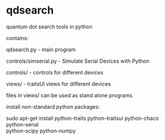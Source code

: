 qdsearch
=========

quantum dot search tools in python

contains:

qdsearch.py - main program

controls/simserial.py - Simulate Serial Devices with Python

controls/ - controls for different devices 

views/ - traitsUI views for different devices

files in views/ can be used as stand alone programs

install non-standard python packages:

sudo apt-get install python-traits python-traitsui python-chaco \
							python-serial \
							python-scipy python-numpy
